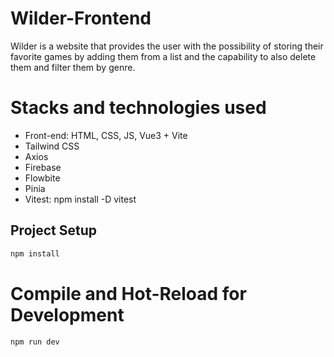# Wilder-Frontend
Wilder is a website that provides the user with the possibility of storing their favorite games by adding them from a list and the capability to also delete them and filter them by genre.

# Stacks and technologies used
+ Front-end: HTML, CSS, JS, Vue3 + Vite
+ Tailwind CSS
+ Axios
+ Firebase
+ Flowbite
+ Pinia
+ Vitest: npm install -D vitest

## Project Setup

```sh
npm install
```

# Compile and Hot-Reload for Development

```sh
npm run dev
```

